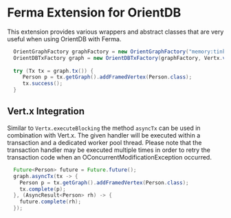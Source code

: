 # Ferma Extension for OrientDB

This extension provides various wrappers and abstract classes that are very useful when using OrientDB with Ferma.


```java
  OrientGraphFactory graphFactory = new OrientGraphFactory("memory:tinkerpop").setupPool(4, 10);
  OrientDBTxFactory graph = new OrientDBTxFactory(graphFactory, Vertx.vertx());
  
  try (Tx tx = graph.tx()) {
     Person p = tx.getGraph().addFramedVertex(Person.class);
     tx.success();
  }
```

## Vert.x Integration

Similar to ```Vertx.executeBlocking``` the method ```asyncTx``` can be used in combination with Vert.x. 
The given handler will be executed within a transaction and a dedicated worker pool thread. 
Please note that the transaction handler may be executed multiple times in order to retry the transaction code when an OConcurrentModificationException occurred. 

```java
  Future<Person> future = Future.future();
  graph.asyncTx(tx -> {
    Person p = tx.getGraph().addFramedVertex(Person.class);
    tx.complete(p);
  }, (AsyncResult<Person> rh) -> {
    future.complete(rh);
  });
```
